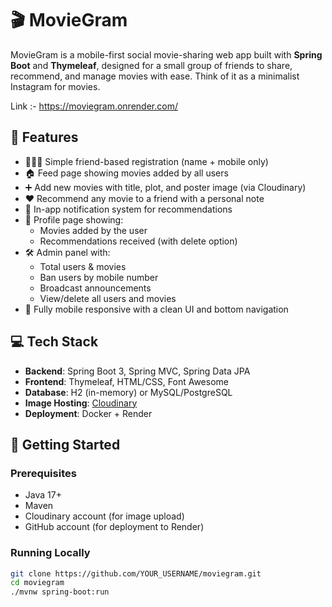 # 🎬 MovieGram

MovieGram is a mobile-first social movie-sharing web app built with **Spring Boot** and **Thymeleaf**, designed for a small group of friends to share, recommend, and manage movies with ease. Think of it as a minimalist Instagram for movies.

Link :- https://moviegram.onrender.com/

## 📱 Features

- 🧑‍🤝‍🧑 Simple friend-based registration (name + mobile only)
- 🏠 Feed page showing movies added by all users
- ➕ Add new movies with title, plot, and poster image (via Cloudinary)
- ❤️ Recommend any movie to a friend with a personal note
- 🔔 In-app notification system for recommendations
- 👤 Profile page showing:
  - Movies added by the user
  - Recommendations received (with delete option)
- 🛠 Admin panel with:
  - Total users & movies
  - Ban users by mobile number
  - Broadcast announcements
  - View/delete all users and movies
- 📱 Fully mobile responsive with a clean UI and bottom navigation

## 💻 Tech Stack

- **Backend**: Spring Boot 3, Spring MVC, Spring Data JPA
- **Frontend**: Thymeleaf, HTML/CSS, Font Awesome
- **Database**: H2 (in-memory) or MySQL/PostgreSQL
- **Image Hosting**: [Cloudinary](https://cloudinary.com/)
- **Deployment**: Docker + Render


## 🚀 Getting Started

### Prerequisites

- Java 17+
- Maven
- Cloudinary account (for image upload)
- GitHub account (for deployment to Render)

### Running Locally

```bash
git clone https://github.com/YOUR_USERNAME/moviegram.git
cd moviegram
./mvnw spring-boot:run
